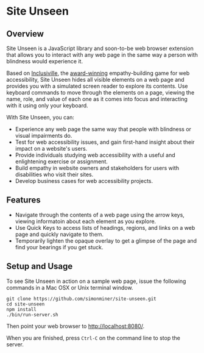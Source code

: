 # Site Unseen

## Overview

Site Unseen is a JavaScript library and soon-to-be web browser extension that allows you to interact with any web page in the same way a person with blindness would experience it. 

Based on [Inclusiville](https://inclusiville.com/), the [award-winning](https://www.deque.com/blog/deque-hosts-first-virtual-axe-hackathon/) empathy-building game for web accessibility, Site Unseen hides all visible elements on a web page and provides you with a simulated screen reader to explore its contents. Use keyboard commands to move through the elements on a page, viewing the name, role, and value of each one as it comes into focus and interacting with it using only your keyboard.

With Site Unseen, you can:

* Experience any web page the same way that people with blindness or visual impairments do.
* Test for web accessibility issues, and gain first-hand insight about their impact on a website's users.
* Provide individuals studying web accessibility with a useful and enlightening exercise or assignment.
* Build empathy in website owners and stakeholders for users with disabilities who visit their sites.
* Develop business cases for web accessibility projects.

## Features

* Navigate through the contents of a web page using the arrow keys, viewing informatoin about each element as you explore.
* Use Quick Keys to access lists of headings, regions, and links on a web page and quickly navigate to them.
* Temporarily lighten the opaque overlay to get a glimpse of the page and find your bearings if you get stuck.

## Setup and Usage

To see Site Unseen in action on a sample web page, issue the following commands in a Mac OSX or Unix terminal window.

```
git clone https://github.com/simonminer/site-unseen.git
cd site-unseen
npm install
./bin/run-server.sh
```

Then point your web browser to [http://localhost:8080/](http://localhost:8080/).

When you are finished, press `Ctrl-C` on the command line to stop the server.



